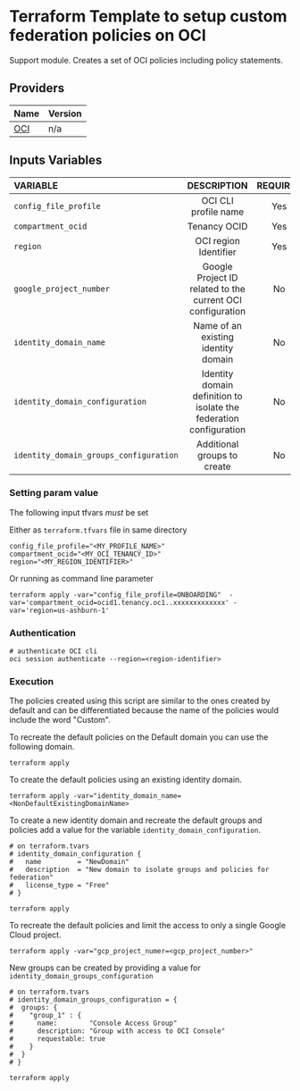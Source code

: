 # Terraform Template to setup custom federation policies on OCI

Support module. Creates a set of OCI policies including policy statements.

## Providers

| Name                                                                  | Version |
| --------------------------------------------------------------------- | ------- |
| [OCI](https://registry.terraform.io/providers/oracle/oci/latest/docs) | n/a     |

## Inputs Variables

| VARIABLE                                |                            DESCRIPTION                             | REQUIRED | DEFAULT_VALUE | SAMPLE VALUE                                         |
|:----------------------------------------|:------------------------------------------------------------------:|:--------:|--------------:|:-----------------------------------------------------|
| `config_file_profile`                   |                        OCI CLI profile name                        |   Yes    |               | "ONBOARDING"                                         |
| `compartment_ocid`                      |                            Tenancy OCID                            |   Yes    |               | "ocid1.tenancy.oc1..xxxxxxxxxxxxx"                   |
| `region`                                |                       OCI region Identifier                        |   Yes    |               | "us-ashburn-1"                                       |
| `google_project_number`                 |     Google Project ID related to the current OCI configuration     |    No    |               | "<google_project_number>"                            |
| `identity_domain_name`                  |                Name of an existing identity domain                 |    No    |     "Default" | "ExistingDomain"                                     |
| `identity_domain_configuration`         | Identity domain definition to isolate the federation configuration |    No    |               | See [domain module](./oci-identity-domain/README.md) |
| `identity_domain_groups_configuration`  |                    Additional groups to create                     |    No    |               | See [groups module](./oci-identity-group/README.md)  |

### Setting param value

The following input tfvars _must_ be set

Either as `terraform.tfvars` file in same directory

```
config_file_profile="<MY_PROFILE_NAME>"
compartment_ocid="<MY_OCI_TENANCY_ID>"
region="<MY_REGION_IDENTIFIER>"
```

Or running as command line parameter

```
terraform apply -var="config_file_profile=ONBOARDING"  -var='compartment_ocid=ocid1.tenancy.oc1..xxxxxxxxxxxxx' -var='region=us-ashburn-1'
```

### Authentication

```
# authenticate OCI cli
oci session authenticate --region=<region-identifier>
```

### Execution

The policies created using this script are similar to the ones created by default and can be differentiated because the name of
the policies would include the word "Custom".

To recreate the default policies on the Default domain you can use the following domain.

```
terraform apply
```

To create the default policies using an existing identity domain.

```
terraform apply -var="identity_domain_name=<NonDefaultExistingDomainName>
```

To create a new identity domain and recreate the default groups and policies add a value for the variable `identity_domain_configuration`.

```
# on terraform.tvars
# identity_domain_configuration {
#   name         = "NewDomain"
#   description  = "New domain to isolate groups and policies for federation"
#   license_type = "Free"
# }

terraform apply
```

To recreate the default policies and limit the access to only a single Google Cloud project.

```
terraform apply -var="gcp_project_numer=<gcp_project_number>"
```

New groups can be created by providing a value for `identity_domain_groups_configuration`

```
# on terraform.tvars
# identity_domain_groups_configuration = {
#  groups: {
#    "group_1" : {
#      name:        "Console Access Group"
#      description: "Group with access to OCI Console"
#      requestable: true
#    }
#  }
# }

terraform apply
```